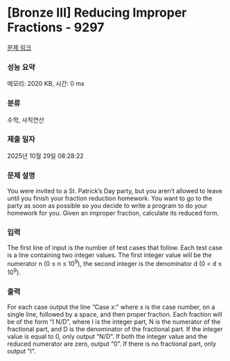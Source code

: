 # [Bronze III] Reducing Improper Fractions - 9297 

[문제 링크](https://www.acmicpc.net/problem/9297) 

### 성능 요약

메모리: 2020 KB, 시간: 0 ms

### 분류

수학, 사칙연산

### 제출 일자

2025년 10월 29일 08:28:22

### 문제 설명

<p>You were invited to a St. Patrick’s Day party, but you aren’t allowed to leave until you finish your fraction reduction homework. You want to go to the party as soon as possible so you decide to write a program to do your homework for you. Given an improper fraction, calculate its reduced form.</p>

### 입력 

 <p>The first line of input is the number of test cases that follow. Each test case is a line containing two integer values. The first integer value will be the numerator n (0 ≤ n ≤ 10<sup>9</sup>), the second integer is the denominator d (0 < d ≤ 10<sup>9</sup>).</p>

### 출력 

 <p>For each case output the line “Case x:” where x is the case number, on a single line, followed by a space, and then proper fraction. Each fraction will be of the form “I N/D”, where I is the integer part, N is the numerator of the fractional part, and D is the denominator of the fractional part. If the integer value is equal to 0, only output “N/D”. If both the integer value and the reduced numerator are zero, output “0”. If there is no fractional part, only output “I”.</p>

